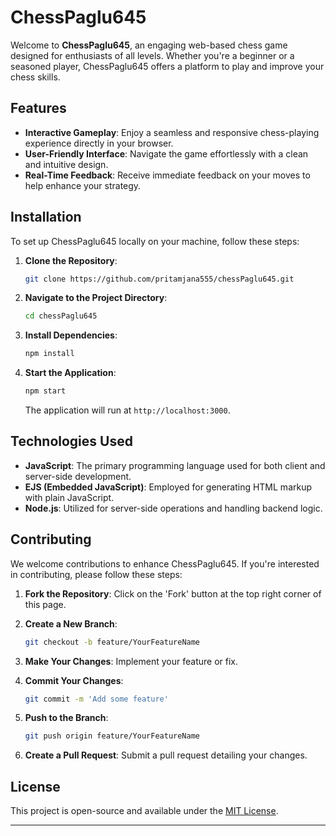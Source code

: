 # ChessPaglu645

Welcome to **ChessPaglu645**, an engaging web-based chess game designed for enthusiasts of all levels. Whether you're a beginner or a seasoned player, ChessPaglu645 offers a platform to play and improve your chess skills.

## Features

- **Interactive Gameplay**: Enjoy a seamless and responsive chess-playing experience directly in your browser.
- **User-Friendly Interface**: Navigate the game effortlessly with a clean and intuitive design.
- **Real-Time Feedback**: Receive immediate feedback on your moves to help enhance your strategy.

## Installation

To set up ChessPaglu645 locally on your machine, follow these steps:

1. **Clone the Repository**:

   ```bash
   git clone https://github.com/pritamjana555/chessPaglu645.git
   ```

2. **Navigate to the Project Directory**:

   ```bash
   cd chessPaglu645
   ```

3. **Install Dependencies**:

   ```bash
   npm install
   ```

4. **Start the Application**:

   ```bash
   npm start
   ```

   The application will run at `http://localhost:3000`.

## Technologies Used

- **JavaScript**: The primary programming language used for both client and server-side development.
- **EJS (Embedded JavaScript)**: Employed for generating HTML markup with plain JavaScript.
- **Node.js**: Utilized for server-side operations and handling backend logic.

## Contributing

We welcome contributions to enhance ChessPaglu645. If you're interested in contributing, please follow these steps:

1. **Fork the Repository**: Click on the 'Fork' button at the top right corner of this page.
2. **Create a New Branch**: 

   ```bash
   git checkout -b feature/YourFeatureName
   ```

3. **Make Your Changes**: Implement your feature or fix.
4. **Commit Your Changes**: 

   ```bash
   git commit -m 'Add some feature'
   ```

5. **Push to the Branch**: 

   ```bash
   git push origin feature/YourFeatureName
   ```

6. **Create a Pull Request**: Submit a pull request detailing your changes.

## License

This project is open-source and available under the [MIT License](LICENSE).

---
